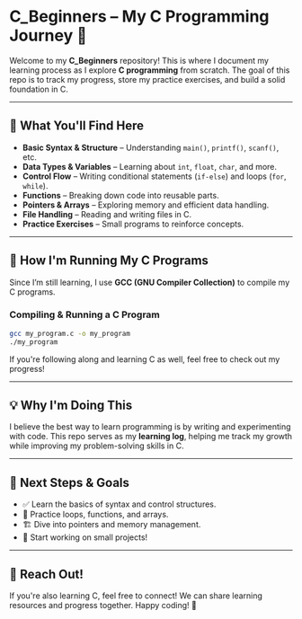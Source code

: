 # **C_Beginners – My C Programming Journey 🚀**  

Welcome to my **C_Beginners** repository! This is where I document my learning process as I explore **C programming** from scratch. The goal of this repo is to track my progress, store my practice exercises, and build a solid foundation in C.  

---

## **📌 What You'll Find Here**  
- **Basic Syntax & Structure** – Understanding `main()`, `printf()`, `scanf()`, etc.  
- **Data Types & Variables** – Learning about `int`, `float`, `char`, and more.  
- **Control Flow** – Writing conditional statements (`if-else`) and loops (`for`, `while`).  
- **Functions** – Breaking down code into reusable parts.  
- **Pointers & Arrays** – Exploring memory and efficient data handling.  
- **File Handling** – Reading and writing files in C.  
- **Practice Exercises** – Small programs to reinforce concepts.  

---

## **🚀 How I'm Running My C Programs**  
Since I’m still learning, I use **GCC (GNU Compiler Collection)** to compile my C programs.  

### **Compiling & Running a C Program**  
```sh
gcc my_program.c -o my_program
./my_program
```

If you're following along and learning C as well, feel free to check out my progress!  

---

## **💡 Why I'm Doing This**  
I believe the best way to learn programming is by writing and experimenting with code. This repo serves as my **learning log**, helping me track my growth while improving my problem-solving skills in C.  

---

## **📌 Next Steps & Goals**  
- ✅ Learn the basics of syntax and control structures.  
- 🔄 Practice loops, functions, and arrays.  
- 🏗️ Dive into pointers and memory management.  
- 🚀 Start working on small projects!  

---

## **📧 Reach Out!**  
If you're also learning C, feel free to connect! We can share learning resources and progress together. Happy coding! 🎯  
